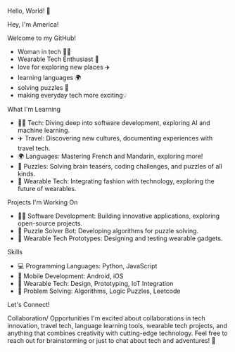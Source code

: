 Hello, World! 👋

Hey, I'm America!

Welcome to my GitHub! 
- Woman in tech 👩‍💻
- Wearable Tech Enthusiast 🌟
- love for exploring new places ✈️
- learning languages 🌍 
- solving puzzles 🧩 
- making everyday tech more exciting💡


What I'm Learning
- 👩‍💻 Tech: Diving deep into software development, exploring AI and machine learning.
- ✈️ Travel: Discovering new cultures, documenting experiences with travel tech.
- 🌍 Languages: Mastering French and Mandarin, exploring more!
- 🧩 Puzzles: Solving brain teasers, coding challenges, and puzzles of all kinds.
- 🌟 Wearable Tech: Integrating fashion with technology, exploring the future of wearables.


Projects I'm Working On
- 👩‍💻 Software Development: Building innovative applications, exploring open-source projects.
- 🧩 Puzzle Solver Bot: Developing algorithms for puzzle solving.
- 🌟 Wearable Tech Prototypes: Designing and testing wearable gadgets.


Skills
- 💻 Programming Languages: Python, JavaScript
- 📱 Mobile Development: Android, iOS
- 🌟 Wearable Tech: Design, Prototyping, IoT Integration
- 🧩 Problem Solving: Algorithms, Logic Puzzles, Leetcode

Let's Connect!

Collaboration/ Opportunities
I'm excited about collaborations in tech innovation, travel tech, language learning tools, wearable tech projects, and anything that combines creativity with cutting-edge technology. Feel free to reach out for brainstorming or just to chat about tech and adventures! 🚀
